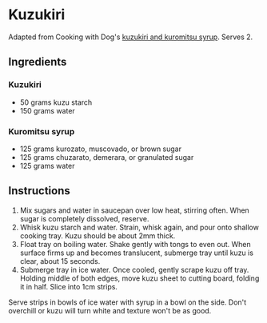 # Kuzukiri

Adapted from Cooking with Dog's [kuzukiri and kuromitsu syrup](https://cookingwithdog.com/recipe/kuzukiri/). Serves 2.

## Ingredients

### Kuzukiri

- 50 grams kuzu starch
- 150 grams water

### Kuromitsu syrup

- 125 grams kurozato, muscovado, or brown sugar
- 125 grams chuzarato, demerara, or granulated sugar
- 125 grams water

## Instructions

1. Mix sugars and water in saucepan over low heat, stirring often. When sugar is completely dissolved, reserve.
2. Whisk kuzu starch and water. Strain, whisk again, and pour onto shallow cooking tray. Kuzu should be about 2mm thick.
3. Float tray on boiling water. Shake gently with tongs to even out. When surface firms up and becomes translucent, submerge tray until kuzu is clear, about 15 seconds.
4. Submerge tray in ice water. Once cooled, gently scrape kuzu off tray. Holding middle of both edges, move kuzu sheet to cutting board, folding it in half. Slice into 1cm strips.

Serve strips in bowls of ice water with syrup in a bowl on the side. Don't overchill or kuzu will turn white and texture won't be as good.
